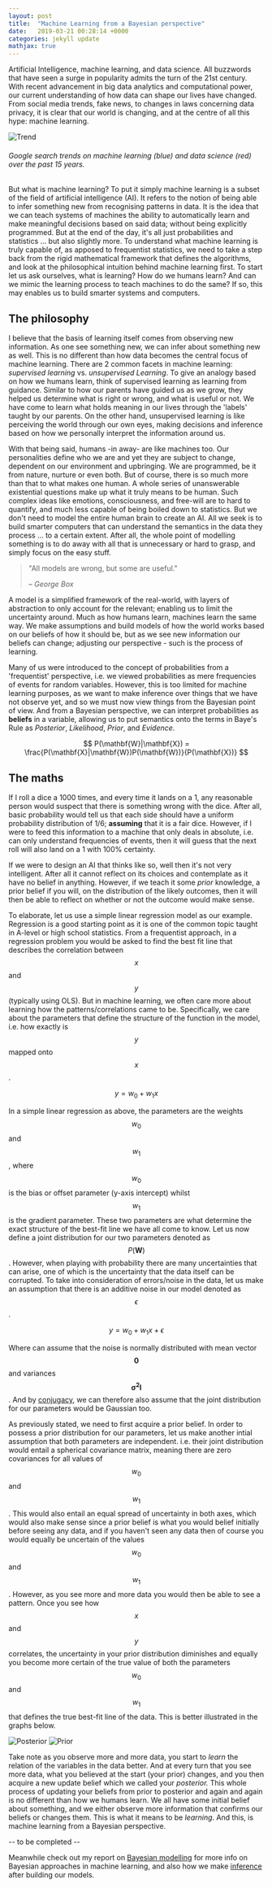 ```yaml
---
layout: post
title:  "Machine Learning from a Bayesian perspective"
date:   2019-03-21 00:28:14 +0000
categories: jekyll update
mathjax: true
---
```

Artificial Intelligence, machine learning, and data science. All buzzwords that have seen a surge in popularity admits the turn of the 21st century. With recent advancement in big data analytics and computational power, our current understanding of how data can shape our lives have changed. From social media trends, fake news, to changes in laws concerning data privacy, it is clear that our world is changing, and at the centre of all this hype: machine learning.

![Trend](/Learning-Page/assets/trend.png)
###### *Google search trends on machine learning (blue) and data science (red) over the past 15 years.*

But what is machine learning? To put it simply machine learning is a subset of the field of artificial intelligence (AI). It refers to the notion of being able to infer something new from recognising patterns in data. It is the idea that we can teach systems of machines the ability to automatically learn and make meaningful decisions based on said data; without being explicitly programmed. But at the end of the day, it's all just probabilities and statistics ... but also slightly more. To understand what machine learning is truly capable of, as apposed to frequentist statistics, we need to take a step back from the rigid mathematical framework that defines the algorithms, and look at the philosophical intuition behind machine learning first. To start let us ask ourselves, what is learning? How do we humans learn? And can we mimic the learning process to teach machines to do the same? If so, this may enables us to build smarter systems and computers.

## **The philosophy**

I believe that the basis of learning itself comes from observing new information. As one see something new, we can infer about something new as well. This is no different than how data becomes the central focus of machine learning. There are 2 common facets in machine learning: *supervised learning* vs. *unsupervised Learning*. To give an analogy based on how we humans learn, think of supervised learning as learning from guidance. Similar to how our parents have guided us as we grow, they helped us determine what is right or wrong, and what is useful or not. We have come to learn what holds meaning in our lives through the 'labels' taught by our parents. On the other hand, unsupervised learning is like perceiving the world through our own eyes, making decisions and inference based on how we personally interpret the information around us.

With that being said, humans -in away- are like machines too. Our personalities define who we are and yet they are subject to change, dependent on our environment and upbringing. We are programmed, be it from nature, nurture or even both. But of course, there is so much more than that to what makes one human. A whole series of unanswerable existential questions make up what it truly means to be human. Such complex ideas like emotions, consciousness, and free-will are to hard to quantify, and much less capable of being boiled down to statistics. But we don't need to model the entire human brain to create an AI. All we seek is to build smarter computers that can understand the semantics in the data they process ... to a certain extent. After all, the whole point of modelling something is to do away with all that is unnecessary or hard to grasp, and simply focus on the easy stuff.

> "All models are wrong, but some are useful."
>
> – _George Box_

A model is a simplified framework of the real-world, with layers of abstraction to only account for the relevant; enabling us to limit the uncertainty around. Much as how humans learn, machines learn the same way. We make assumptions and build models of how the world works based on our beliefs of how it should be, but as we see new information our beliefs can change; adjusting our perspective - such is the process of learning.

Many of us were introduced to the concept of probabilities from a 'frequentist' perspective, i.e. we viewed probabilities as mere frequencies of events for random variables. However, this is too limited for machine learning purposes, as we want to make inference over things that we have not observe yet, and so we must now view things from the Bayesian point of view. And from a Bayesian perspective, we can interpret probabilities as **beliefs** in a variable, allowing us to put semantics onto the terms in Baye's Rule as *Posterior*, *Likelihood*, *Prior*, and *Evidence*.

$$ P(\mathbf{W}|\mathbf{X}) = \frac{P(\mathbf{X}|\mathbf{W})P(\mathbf{W})}{P(\mathbf{X})} $$

## **The maths**

If I roll a dice a 1000 times, and every time it lands on a 1, any reasonable person would suspect that there is something wrong with the dice. After all, basic probability would tell us that each side should have a uniform probability distribution of 1/6; **assuming** that it is a fair dice. However, if I were to feed this information to a machine that only deals in absolute, i.e. can only understand frequencies of events, then it will guess that the next roll will also land on a 1 with 100% certainty.

If we were to design an AI that thinks like so, well then it's not very intelligent. After all it cannot reflect on its choices and contemplate as it have no belief in anything. However, if we teach it some *prior* knowledge, a prior belief if you will, on the distribution of the likely outcomes, then it will then be able to reflect on whether or not the outcome would make sense.

To elaborate, let us use a simple linear regression model as our example. Regression is a good starting point as it is one of the common topic taught in A-level or high school statistics. From a frequentist approach, in a regression problem you would be asked to find the best fit line that describes the correlation between $$x$$ and $$y$$ (typically using OLS). But in machine learning, we often care more about learning how the patterns/correlations came to be. Specifically, we care about the parameters that define the structure of the function in the model, i.e. how exactly is $$y$$ mapped onto $$x$$.

$$ y = w_{0} + w_{1}x $$

In a simple linear regression as above, the parameters are the weights $$w_{0}$$ and $$w_{1}$$, where $$w_{0}$$ is the bias or offset parameter (y-axis intercept) whilst $$w_{1}$$ is the gradient parameter. These two parameters are what determine the exact structure of the best-fit line we have all come to know. Let us now define a joint distribution for our two parameters denoted as $$P(\mathbf{W})$$. However, when playing with probability there are many uncertainties that can arise, one of which is the uncertainty that the data itself can be corrupted. To take into consideration of errors/noise in the data, let us make an assumption that there is an additive noise in our model denoted as $$\epsilon$$.

$$ y = w_{0} + w_{1}x + \epsilon$$

Where can assume that the noise is normally distributed with mean vector $$\mathbf{0}$$ and variances $$\mathbf{\sigma^{2}\mathbf{I}}$$. And by [conjugacy](https://en.wikipedia.org/wiki/Conjugate_prior), we can therefore also assume that the joint distribution for our parameters would be Gaussian too.

As previously stated, we need to first acquire a prior belief. In order to possess a prior distribution for our parameters, let us make another intial assumption that both parameters are independent. i.e. their joint distribution would entail a spherical covariance matrix, meaning there are zero covariances for all values of $$w_{0}$$ and $$w_{1}$$. This would also entail an equal spread of uncertainty in both axes, which would also make sense since a prior belief is what you would belief initially before seeing any data, and if you haven't seen any data then of course you would equally be uncertain of the values $$w_{0}$$ and $$w_{1}$$. However, as you see more and more data you would then be able to see a pattern. Once you see how $$x$$ and $$y$$ correlates, the uncertainty in your prior distribution diminishes and equally you become more certain of the true value of both the parameters $$w_{0}$$ and $$w_{1}$$ that defines the true best-fit line of the data. This is better illustrated in the graphs below.

![Posterior](/Learning-Page/assets/Posterior.png)
![Prior](/Learning-Page/assets/PriorDistributions.png)

Take note as you observe more and more data, you start to *learn* the relation of the variables in the data better. And at every turn that you see more data, what you believed at the start (your prior) changes, and you then acquire a new update belief which we called your *posterior.* This whole process of updating your beliefs from prior to posterior and again and again is no different than how we humans learn. We all have some initial belief about something, and we either observe more information that confirms our beliefs or changes them. This is what it means to be *learning*. And this, is machine learning from a Bayesian perspective.

-- to be completed --

<!-- {% highlight ruby %}
def print_hi(name)
  puts "Hi, #{name}"
end
print_hi('Tom')
#=> prints 'Hi, Tom' to STDOUT.
{% endhighlight %} -->

Meanwhile check out my report on [Bayesian modelling][jekyll-docs] for more info on Bayesian approaches in machine learning, and also how we make [inference][jekyll-gh] after building our models.

[jekyll-docs]: https://github.com/fz16336/Machine-Learning/blob/master/courseworks/Coursework1/Bayesian_modelling.pdf
[jekyll-gh]:   https://github.com/fz16336/Machine-Learning/blob/master/courseworks/Coursework2/Inference.pdf
